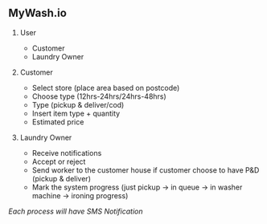 ## MyWash.io

1. User
	* Customer
	* Laundry Owner

2. Customer
	* Select store (place area based on postcode)
	* Choose type (12hrs-24hrs/24hrs-48hrs)
	* Type (pickup & deliver/cod)
	* Insert item type + quantity
	* Estimated price

3. Laundry Owner
	* Receive notifications
	* Accept or reject
	* Send worker to the customer house if customer choose to have P&D (pickup & deliver)
	* Mark the system progress (just pickup -> in queue -> in washer machine -> ironing progress)

*Each process will have SMS Notification*